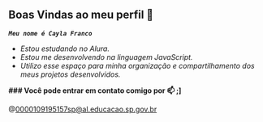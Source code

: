 ## Boas Vindas ao meu perfil 👋

***```Meu nome é Cayla Franco```***

- _Estou estudando no Alura._
- _Estou me desenvolvendo na linguagem JavaScript._
- _Utilizo esse espaço para minha organização e compartilhamento dos meus projetos desenvolvidos._

**### Você pode entrar em contato comigo por 📫 ;]**

@0000109195157sp@al.educacao.sp.gov.br
